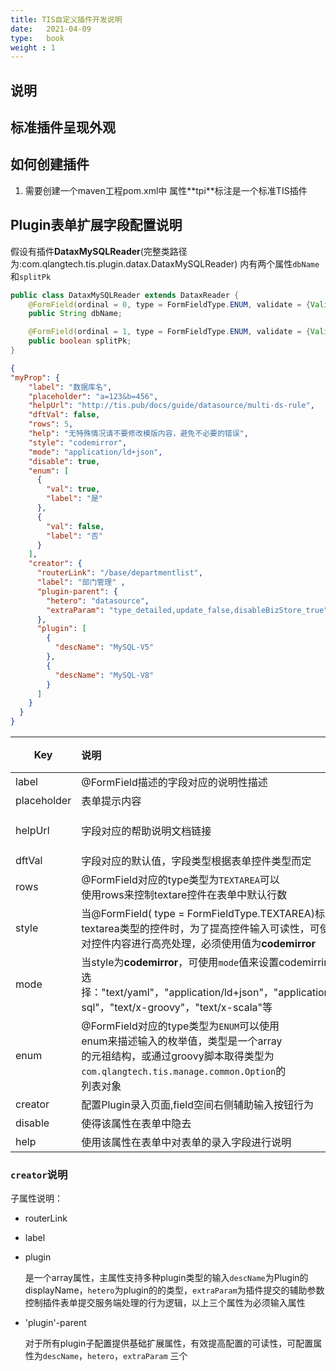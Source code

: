 ```yaml
---
title: TIS自定义插件开发说明
date:   2021-04-09
type:   book
weight : 1
---
```

## 说明

## 标准插件呈现外观

## 如何创建插件
1. 需要创建一个maven工程pom.xml中 属性**<packaging>tpi</packaging>**标注是一个标准TIS插件

## Plugin表单扩展字段配置说明

假设有插件**DataxMySQLReader**(完整类路径为:com.qlangtech.tis.plugin.datax.DataxMySQLReader) 内有两个属性`dbName`和`splitPk`

```java
public class DataxMySQLReader extends DataxReader {
    @FormField(ordinal = 0, type = FormFieldType.ENUM, validate = {Validator.require})
    public String dbName;

    @FormField(ordinal = 1, type = FormFieldType.ENUM, validate = {Validator.require, Validator.identity})
    public boolean splitPk;
}
```

```json
{
"myProp": {
    "label": "数据库名",
    "placeholder": "a=123&b=456",
    "helpUrl": "http://tis.pub/docs/guide/datasource/multi-ds-rule",
    "dftVal": false,
    "rows": 5,
    "help": "无特殊情况请不要修改模版内容，避免不必要的错误",
    "style": "codemirror",
    "mode": "application/ld+json",
    "disable": true,
    "enum": [
      {
        "val": true,
        "label": "是"
      },
      {
        "val": false,
        "label": "否"
      }
    ],
    "creator": {
      "routerLink": "/base/departmentlist",
      "label": "部门管理" ,
      "plugin-parent": {
        "hetero": "datasource",
        "extraParam": "type_detailed,update_false,disableBizStore_true"
      },
      "plugin": [
        {
          "descName": "MySQL-V5"
        },
        {
          "descName": "MySQL-V8"
        }
      ]
    }
  }
}
```

|  Key                            |      说明             |  例子  | 必须|
|----------                       |:-------------         |:------|:------:|
|label| <div style="width: 250pt"> @FormField描述的字段对应的说明性描述</div>| "label": "数据库名"|no|
|placeholder| 表单提示内容|"placeholder": "a=123&b=456"|no|
|helpUrl|<div style="width: 250pt">字段对应的帮助说明文档链接</div>|"helpUrl": "http://tis.pub/docs/guide/datasource/multi-ds-rule"|no|
|dftVal|字段对应的默认值，字段类型根据表单控件类型而定</div>|"dftVal": false|no|
|rows|<div style="width: 250pt">@FormField对应的type类型为`TEXTAREA`可以使用rows来控制textare控件在表单中默认行数</div>|"rows": 5|no|
|style|当@FormField( type = FormFieldType.TEXTAREA)标示 plugin属性为textarea类型的控件时，为了提高控件输入可读性，可使用codemirror来对控件内容进行高亮处理，必须使用值为**codemirror**|||
|mode|当style为**codemirror**，可使用`mode`值来设置codemirrir的高亮语法，可选择："text/yaml"，"application/ld+json"，"application/xml"，"text/x-sql"，"text/x-groovy"，"text/x-scala"等|||
|enum|<div style="width: 250pt">@FormField对应的type类型为`ENUM`可以使用enum来描述输入的枚举值，类型是一个array的元祖结构，或通过groovy脚本取得类型为`com.qlangtech.tis.manage.common.Option`的列表对象</div>|||
|creator|配置Plugin录入页面,field空间右侧辅助输入按钮行为|||
|disable|使得该属性在表单中隐去|||
|help|使用该属性在表单中对表单的录入字段进行说明|||


### `creator`说明

  子属性说明：
  * routerLink
  * label
  * plugin 
    
    是一个array属性，主属性支持多种plugin类型的输入`descName`为Plugin的displayName，`hetero`为plugin的的类型，`extraParam`为插件提交的辅助参数控制插件表单提交服务端处理的行为逻辑，以上三个属性为必须输入属性
    
  * 'plugin'-parent
    
    对于所有plugin子配置提供基础扩展属性，有效提高配置的可读性，可配置属性为`descName`，`hetero`，`extraParam` 三个
    
  





